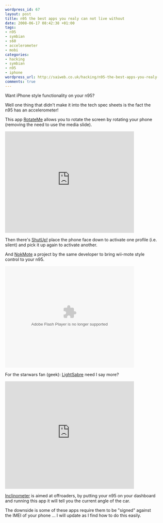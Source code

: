 ```yaml
--- 
wordpress_id: 67
layout: post
title: n95 the best apps you realy can not live without
date: 2008-06-17 08:42:38 +01:00
tags: 
- n95
- symbian
- s60
- accelerometer
- mobi
categories: 
- hacking
- symbian
- n95
- iphone
wordpress_url: http://saiweb.co.uk/hacking/n95-the-best-apps-you-realy-can-not-live-without
comments: true
---
```

<p>Want iPhone style functionality on your n95?</p>
<p>Well one thing that didn't make it into the tech spec sheets is the fact the n95 has an accelerometer!</p>
<p>This app <a href="http://www.bysamir.fr/rotateme/">RotateMe</a> allows you to rotate the screen by rotating your phone (removing the need to use the media slide).</p>
<p><embed src="http://www.dailymotion.com/swf/4ibThKD7hYG8Ont7p" width="425" height="335" type="application/x-shockwave-flash" allowfullscreen="true" allowscriptaccess="always"> </embed></p>
<p>Then there's <a href="http://www.bysamir.fr/shutup/">ShutUp!</a> place the phone face down to activate one profile (i.e. silent) and pick it up again to activate another.</p>
<p>And <a href="http://www.bysamir.fr/nokmote/">NokMote</a> a project by the same developer to bring wii-mote style control to your n95.</p>
<p><embed src="http://dailymotion.alice.it/swf/7rqena2B4s261o6ta" width="425" height="335" type="application/x-shockwave-flash" allowfullscreen="true" allowscriptaccess="always"> </embed></p>
<p>For the starwars fan (geek): <a href="http://www.zoeandgraham.co.uk/lightsabre/">LightSabre</a> need I say more?</p>
<p><embed src="http://www.youtube.com/v/YwksUo6PKH0&rel=1" width="425" height="355" type="application/x-shockwave-flash" wmode="transparent"> </embed></p>
<p><a href="http://mosh.nokia.com/content/3E1BD59369462687E040050AEE043609">Inclinometer</a> is aimed at offroaders, by putting your n95 on your dashboard and running this app it will tell you the current angle of the car.</p>
<p>The downside is some of these apps require them to be "signed" against the IMEI of your phone ... I will update as I find how to do this easily.</p>
